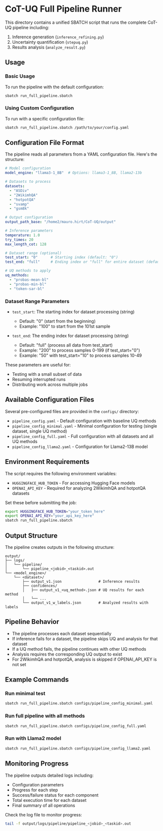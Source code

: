 # CoT-UQ Full Pipeline Runner

This directory contains a unified SBATCH script that runs the complete CoT-UQ pipeline including:
1. Inference generation (`inference_refining.py`)
2. Uncertainty quantification (`stepuq.py`)
3. Results analysis (`analyze_result.py`)

## Usage

### Basic Usage

To run the pipeline with the default configuration:
```bash
sbatch run_full_pipeline.sbatch
```

### Using Custom Configuration

To run with a specific configuration file:
```bash
sbatch run_full_pipeline.sbatch /path/to/your/config.yaml
```

## Configuration File Format

The pipeline reads all parameters from a YAML configuration file. Here's the structure:

```yaml
# Model configuration
model_engine: "llama3-1_8B"  # Options: llama3-1_8B, llama2-13b

# Datasets to process
datasets:
  - "ASDiv"
  - "2WikimhQA"
  - "hotpotQA"
  - "svamp"
  - "gsm8k"

# Output configuration
output_path_base: "/home2/mauro.hirt/CoT-UQ/output"

# Inference parameters
temperature: 1.0
try_times: 20
max_length_cot: 128

# Dataset range (optional)
test_start: "0"      # Starting index (default: "0")
test_end: "full"     # Ending index or "full" for entire dataset (default: "full")

# UQ methods to apply
uq_methods:
  - "probas-mean-bl"
  - "probas-min-bl"
  - "token-sar-bl"
```

### Dataset Range Parameters

- `test_start`: The starting index for dataset processing (string)
  - Default: "0" (start from the beginning)
  - Example: "100" to start from the 101st sample

- `test_end`: The ending index for dataset processing (string)
  - Default: "full" (process all data from test_start)
  - Example: "200" to process samples 0-199 (if test_start="0")
  - Example: "50" with test_start="10" to process samples 10-49

These parameters are useful for:
- Testing with a small subset of data
- Resuming interrupted runs
- Distributing work across multiple jobs

## Available Configuration Files

Several pre-configured files are provided in the `configs/` directory:

- `pipeline_config.yaml` - Default configuration with baseline UQ methods
- `pipeline_config_minimal.yaml` - Minimal configuration for testing (single dataset, single UQ method)
- `pipeline_config_full.yaml` - Full configuration with all datasets and all UQ methods
- `pipeline_config_llama2.yaml` - Configuration for Llama2-13B model

## Environment Requirements

The script requires the following environment variables:
- `HUGGINGFACE_HUB_TOKEN` - For accessing Hugging Face models
- `OPENAI_API_KEY` - Required for analyzing 2WikimhQA and hotpotQA datasets

Set these before submitting the job:
```bash
export HUGGINGFACE_HUB_TOKEN="your_token_here"
export OPENAI_API_KEY="your_api_key_here"
sbatch run_full_pipeline.sbatch
```

## Output Structure

The pipeline creates outputs in the following structure:
```
output/
├── logs/
│   └── pipeline/
│       └── pipeline_<jobid>_<taskid>.out
└── <model_engine>/
    └── <dataset>/
        ├── output_v1.json                 # Inference results
        ├── confidences/
        │   ├── output_v1_<uq_method>.json # UQ results for each method
        │   └── ...
        └── output_v1_w_labels.json        # Analyzed results with labels
```

## Pipeline Behavior

- The pipeline processes each dataset sequentially
- If inference fails for a dataset, the pipeline skips UQ and analysis for that dataset
- If a UQ method fails, the pipeline continues with other UQ methods
- Analysis requires the corresponding UQ output to exist
- For 2WikimhQA and hotpotQA, analysis is skipped if OPENAI_API_KEY is not set

## Example Commands

### Run minimal test
```bash
sbatch run_full_pipeline.sbatch configs/pipeline_config_minimal.yaml
```

### Run full pipeline with all methods
```bash
sbatch run_full_pipeline.sbatch configs/pipeline_config_full.yaml
```

### Run with Llama2 model
```bash
sbatch run_full_pipeline.sbatch configs/pipeline_config_llama2.yaml
```

## Monitoring Progress

The pipeline outputs detailed logs including:
- Configuration parameters
- Progress for each step
- Success/failure status for each component
- Total execution time for each dataset
- Final summary of all operations

Check the log file to monitor progress:
```bash
tail -f output/logs/pipeline/pipeline_<jobid>_<taskid>.out
```
